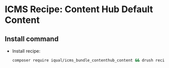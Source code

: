# ICMS Recipe: Content Hub Default Content

## Install command
- Install recipe:
  ```bash
  composer require iqual/icms_bundle_contenthub_content && drush recipe ../packages/icms_bundle_contenthub_content
  ```

